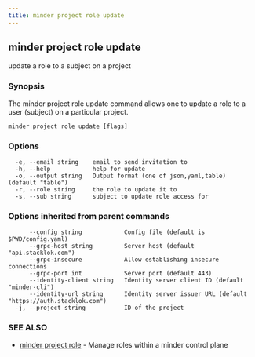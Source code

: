```yaml
---
title: minder project role update
---
```

## minder project role update

update a role to a subject on a project

### Synopsis

The minder project role update command allows one to update a role
to a user (subject) on a particular project.

```
minder project role update [flags]
```

### Options

```
  -e, --email string    email to send invitation to
  -h, --help            help for update
  -o, --output string   Output format (one of json,yaml,table) (default "table")
  -r, --role string     the role to update it to
  -s, --sub string      subject to update role access for
```

### Options inherited from parent commands

```
      --config string            Config file (default is $PWD/config.yaml)
      --grpc-host string         Server host (default "api.stacklok.com")
      --grpc-insecure            Allow establishing insecure connections
      --grpc-port int            Server port (default 443)
      --identity-client string   Identity server client ID (default "minder-cli")
      --identity-url string      Identity server issuer URL (default "https://auth.stacklok.com")
  -j, --project string           ID of the project
```

### SEE ALSO

* [minder project role](minder_project_role.md)	 - Manage roles within a minder control plane

